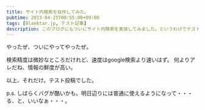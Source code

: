 ```yaml
---
title: サイト内検索を自作してみた。
pubtime: 2013-04-25T00:55:00+09:00
tags: [Blanktar.jp, テスト記事]
description: このブログにもついにサイト内検索を実装してみました。というわけでテスト投稿です。
---
```


やったぜ、ついにやってやったぜ。

検索精度は微妙なところだけれど、速度はgoogle検索より速いはず。
何よりアレだね、情報の鮮度が高い。

以上、それだけ。テスト投稿でした。

p.s. しばらくバグが酷いかも。明日辺りには普通に使えるようになって・・・る、と、いいなぁ・・・。
